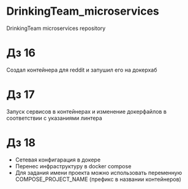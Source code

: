 # DrinkingTeam_microservices
DrinkingTeam microservices repository

# Дз 16
Создал контейнера для reddit и запушил его на докерхаб

# Дз 17
Запуск сервисов в контейнерах и изменение докерфайлов в соответствии с указаниями линтера

# Дз 18
- Сетевая конфигарация в докере
- Перенес инфраструктуру в docker compose
- Для задания имени проекта можно использовать переменную COMPOSE_PROJECT_NAME (префикс в названии контейнеров)
